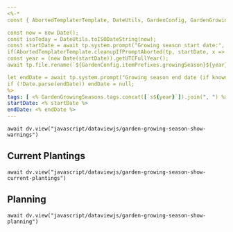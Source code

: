 ```yaml
---
<%-*
const { AbortedTemplaterTemplate, DateUtils, GardenConfig, GardenGrowingSeasons, TemplaterUtils } = await cJS();

const now = new Date();
const isoToday = DateUtils.toISODateString(now);
const startDate = await tp.system.prompt("Growing season start date:", isoToday);
if(AbortedTemplaterTemplate.cleanupIfPromptAborted(tp, startDate, x => !Date.parse(x))) return;
const year = (new Date(startDate)).getUTCFullYear();
await tp.file.rename(`${GardenConfig.itemPrefixes.growingSeason}${year} Growing Season`);

let endDate = await tp.system.prompt("Growing season end date (if known):");
if (!Date.parse(endDate)) endDate = null;
%>
tags: [ <% GardenGrowingSeasons.tags.concat([`s${year}`]).join(", ") %> ]
startDate: <% startDate %>
endDate: <% endDate %>
---
```


```dataviewjs
await dv.view("javascript/dataviewjs/garden-growing-season-show-warnings")
```
## Current Plantings
```dataviewjs
await dv.view("javascript/dataviewjs/garden-growing-season-show-current-plantings")
```
## Planning
```dataviewjs
await dv.view("javascript/dataviewjs/garden-growing-season-show-planning")
```